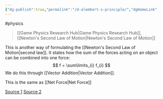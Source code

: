 ```yaml
---
{"dg-publish":true,"permalink":"/d-alembert-s-principle/","dgHomeLink":true,"dgPassFrontmatter":false,"dgShowLocalGraph":true}
---
```


#physics 
> [[Game Physics Research Hub|Game Physics Research Hub]], [[Newton's Second Law of Motion|Newton's Second Law of Motion]]

This is another way of formulating the [[Newton's Second Law of Motion|second law]]. It states how the sum of the forces acting on an object can be combined into one force:
$$
f = \sum\limits_{i} f_{i}
$$
We do this through [[Vector Addition|Vector Addition]].

This is the same as [[Net Force|Net Force]]

[Source 1](https://learning.oreilly.com/library/view/game-physics-engine/9780123819765/chapter-41.html#:-:text=F%20or%20particles%2C%20D%E2%80%99Alember,ingle%20force%20that%20results.)
[Source 2](https://en.wikipedia.org/wiki/D%27Alembert%27s_principle)